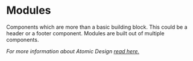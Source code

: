 # Modules
Components which are more than a basic building block. This could be a header or a footer component. Modules are built out of multiple components.

*For more information about Atomic Design [read here.](/common/README.md)*